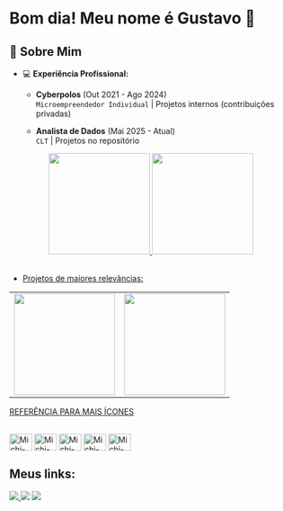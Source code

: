 # Bom dia! Meu nome é Gustavo 👋

## 🚀 Sobre Mim

- 💻 **Experiência Profissional:**
  - **Cyberpolos** (Out 2021 - Ago 2024)  
    `Microempreendedor Individual` | Projetos internos (contribuições privadas)  
      
  - **Analista de Dados** (Mai 2025 - Atual)  
    `CLT` | Projetos no repositório 


<div align="center">
  <a href="https://github.com/gmichin">
  <img height="180em" src="https://github-readme-stats.vercel.app/api?username=gmichin&show_icons=true&theme=dark&include_all_commits=true&count_private=true" />
  <img height="180em" src="https://github-readme-stats.vercel.app/api/top-langs/?username=gmichin&layout=compact&langs_count=8&theme=dark"/>
</div>
</br>

- Projetos de maiores relevâncias:

<div align="center">
  <table>
    <tr>
      <td>
        <a href="https://github.com/gmichin/HEIMDALL">
          <img height="180em" src="https://github-readme-stats.vercel.app/api/pin/?username=gmichin&repo=HEIMDALL&theme=dark" />
        </a>
      </td>
      <td>
        <a href="https://github.com/gmichin/Relatorio_analitico_vendas">
          <img height="180em" src="https://github-readme-stats.vercel.app/api/pin/?username=gmichin&repo=Ranking_de_vendas&theme=dark" />
        </a>
      </td>
    </tr>
  </table>
</div>

  [REFERÊNCIA PARA MAIS ÍCONES](https://devicon.dev/)
  
  <div style="display: inline_block"><br>
  
  <img align="center" alt="Michi-Js" height="30" width="40" src="https://cdn.jsdelivr.net/gh/devicons/devicon/icons/javascript/javascript-original.svg">
  <img align="center" alt="Michi-Flutter" height="30" width="40" src="https://cdn.jsdelivr.net/gh/devicons/devicon/icons/flutter/flutter-original.svg" />
  <img align="center" alt="Michi-Angular" height="30" width="40" src="https://cdn.jsdelivr.net/gh/devicons/devicon@latest/icons/angular/angular-original.svg" />
  <img align="center" alt="Michi-Node" height="30" width="40" src="https://cdn.jsdelivr.net/gh/devicons/devicon@latest/icons/npm/npm-original-wordmark.svg" />
  <img align="center" alt="Michi-MySQL" height="30" width="40" src="https://cdn.jsdelivr.net/gh/devicons/devicon@latest/icons/mysql/mysql-original.svg" />
          
          
          
</div>
 
## **Meus links:**  
<div> 
  <a href="https://www.instagram.com/gmichin/" target="_blank"><img src="https://img.shields.io/badge/-Instagram-%23E4405F?style=for-the-badge&logo=instagram&logoColor=white" target="_blank"> 
  <a href = "mailto:gmassamichi@gmail.com"><img src="https://img.shields.io/badge/-Gmail-%23333?style=for-the-badge&logo=gmail&logoColor=white" target="_blank"></a>
  <a href="https://www.linkedin.com/in/gustavo-nakamura-597b36221/" target="_blank"><img src="https://img.shields.io/badge/-LinkedIn-%230077B5?style=for-the-badge&logo=linkedin&logoColor=white" target="_blank">
 
</div>
